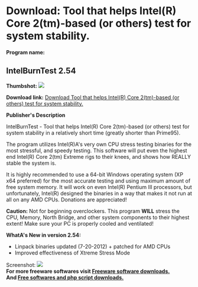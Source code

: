 # Download: Tool that helps Intel(R) Core 2(tm)-based (or others) test for system stability.

**Program name:**

## IntelBurnTest 2.54

  
**Thumbshot:** ![](http://www.freewarefiles.com/screenshot/intelburntest_md.gif)   
  
**Download link:** [Download Tool that helps Intel(R) Core 2(tm)-based (or others) test for system stability.](http://freesoftwares.boysofts.com/IntelBurnTest_program_46363.html)  
  


**Publisher's Description**  
  


IntelBurnTest - Tool that helps Intel(R) Core 2(tm)-based (or others) test for system stability in a relatively short time (greatly shorter than Prime95). 

The program utilizes Intel(R)A's very own CPU stress testing binaries for the most stressful, and speedy testing. This software will put even the highest end Intel(R) Core 2(tm) Extreme rigs to their knees, and shows how REALLY stable the system is. 

It is highly recommended to use a 64-bit Windows operating system (XP x64 preferred) for the most accurate testing and using maximum amount of free system memory. It will work on even Intel(R) Pentium III processors, but unfortunately, Intel(R) designed the binaries in a way that makes it not run at all on any AMD CPUs. Donations are appreciated!

**Caution:** Not for beginning overclockers. This program **WILL** stress the CPU, Memory, North Bridge, and other system components to their highest extent! Make sure your PC is properly cooled and ventilated!

**WhatA's New in version 2.54:**

  * Linpack binaries updated (7-20-2012) + patched for AMD CPUs 
  * Improved effectiveness of Xtreme Stress Mode 

  
  
Screenshot: ![](http://www.freewarefiles.com/screenshot/intelburntest.gif)   
**For more freeware softwares visit [Freeware software downloads.](http://freesoftwares.boysofts.com/)**   
**And [Free softwares and php script downloads.](http://www.boysofts.com/)**
